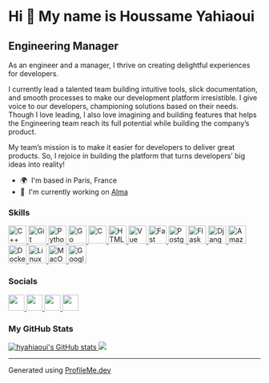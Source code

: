 # Hi 👋 My name is Houssame Yahiaoui

## Engineering Manager

As an engineer and a manager, I thrive on creating delightful experiences for developers.

I currently lead a talented team building intuitive tools, slick documentation, and smooth processes to make our development platform irresistible. I give voice to our developers, championing solutions based on their needs.
Though I love leading, I also love imagining and building features that helps the Engineering team reach its full potential while building the company’s product.

My team’s mission is to make it easier for developers to deliver great products. So, I rejoice in building the platform that turns developers’ big ideas into reality!

* 🌍  I'm based in Paris, France
* 🚀  I'm currently working on [Alma](http://almapay.com)

### Skills

<a href="https://docs.microsoft.com/en-us/cpp/?view=msvc-170" target="_blank" rel="noreferrer">
    <img src="https://raw.githubusercontent.com/danielcranney/readme-generator/main/public/icons/skills/cplusplus-colored.svg" width="36" height="36" alt="C++" />
</a>
<a href="https://git-scm.com/" target="_blank" rel="noreferrer">
    <img src="https://raw.githubusercontent.com/danielcranney/readme-generator/main/public/icons/skills/git-colored.svg" width="36" height="36" alt="Git" />
</a>
<a href="https://www.python.org/" target="_blank" rel="noreferrer">
    <img src="https://raw.githubusercontent.com/danielcranney/readme-generator/main/public/icons/skills/python-colored.svg" width="36" height="36" alt="Python" />
</a>
<a href="https://go.dev/doc/" target="_blank" rel="noreferrer">
    <img src="https://raw.githubusercontent.com/danielcranney/readme-generator/main/public/icons/skills/go-colored.svg" width="36" height="36" alt="Go" />
</a>
<a href="https://docs.microsoft.com/en-us/cpp/?view=msvc-170" target="_blank" rel="noreferrer">
    <img src="https://raw.githubusercontent.com/danielcranney/readme-generator/main/public/icons/skills/c-colored.svg" width="36" height="36" alt="C" />
</a>
<a href="https://developer.mozilla.org/en-US/docs/Glossary/HTML5" target="_blank" rel="noreferrer">
    <img src="https://raw.githubusercontent.com/danielcranney/readme-generator/main/public/icons/skills/html5-colored.svg" width="36" height="36" alt="HTML5" />
</a>
<a href="https://vuejs.org/" target="_blank" rel="noreferrer">
    <img src="https://raw.githubusercontent.com/danielcranney/readme-generator/main/public/icons/skills/vuejs-colored.svg" width="36" height="36" alt="Vue" />
</a>
<a href="https://fastapi.tiangolo.com/" target="_blank" rel="noreferrer">
    <img src="https://raw.githubusercontent.com/danielcranney/readme-generator/main/public/icons/skills/fastapi-colored.svg" width="36" height="36" alt="Fast API" />
</a>
<a href="https://www.postgresql.org/" target="_blank" rel="noreferrer">
    <img src="https://raw.githubusercontent.com/danielcranney/readme-generator/main/public/icons/skills/postgresql-colored.svg" width="36" height="36" alt="PostgreSQL" />
</a>
<a href="https://flask.palletsprojects.com/en/2.0.x/" target="_blank" rel="noreferrer">
    <img src="https://raw.githubusercontent.com/danielcranney/readme-generator/main/public/icons/skills/flask-colored.svg" width="36" height="36" alt="Flask" />
</a>
<a href="https://www.djangoproject.com/" target="_blank" rel="noreferrer">
    <img src="https://raw.githubusercontent.com/danielcranney/readme-generator/main/public/icons/skills/django-colored.svg" width="36" height="36" alt="Django" />
</a>
<a href="https://aws.amazon.com" target="_blank" rel="noreferrer">
    <img src="https://raw.githubusercontent.com/danielcranney/readme-generator/main/public/icons/skills/aws-colored.svg" width="36" height="36" alt="Amazon Web Services" />
</a>
<a href="https://www.docker.com/" target="_blank" rel="noreferrer">
    <img src="https://raw.githubusercontent.com/danielcranney/readme-generator/main/public/icons/skills/docker-colored.svg" width="36" height="36" alt="Docker" />
</a>
<a href="https://www.linux.org" target="_blank" rel="noreferrer">
    <img src="https://raw.githubusercontent.com/danielcranney/readme-generator/main/public/icons/skills/linux-colored.svg" width="36" height="36" alt="Linux" />
</a>
<a href="https://apple.com" target="_blank" rel="noreferrer">
    <img src="https://raw.githubusercontent.com/danielcranney/readme-generator/main/public/icons/skills/macos-colored.svg" width="36" height="36" alt="MacOS" />
</a>
<a href="https://cloud.google.com/" target="_blank" rel="noreferrer">
    <img src="https://raw.githubusercontent.com/danielcranney/readme-generator/main/public/icons/skills/googlecloud-colored.svg" width="36" height="36" alt="Google Cloud" />
</a>

### Socials

<a href="https://www.dev.to/hyahiaoui" target="_blank" rel="noreferrer"> <picture> <source media="(prefers-color-scheme: dark)" srcset="https://raw.githubusercontent.com/danielcranney/readme-generator/main/public/icons/socials/devdotto-dark.svg" /> <source media="(prefers-color-scheme: light)" srcset="https://raw.githubusercontent.com/danielcranney/readme-generator/main/public/icons/socials/devdotto.svg" /> <img src="https://raw.githubusercontent.com/danielcranney/readme-generator/main/public/icons/socials/devdotto.svg" width="32" height="32" /> </picture> </a> <a href="https://www.github.com/hyahiaoui" target="_blank" rel="noreferrer"> <picture> <source media="(prefers-color-scheme: dark)" srcset="https://raw.githubusercontent.com/danielcranney/readme-generator/main/public/icons/socials/github-dark.svg" /> <source media="(prefers-color-scheme: light)" srcset="https://raw.githubusercontent.com/danielcranney/readme-generator/main/public/icons/socials/github.svg" /> <img src="https://raw.githubusercontent.com/danielcranney/readme-generator/main/public/icons/socials/github.svg" width="32" height="32" /> </picture> </a> <a href="https://www.linkedin.com/in/houssame-yahiaoui-ph-d-53320988/" target="_blank" rel="noreferrer"> <picture> <source media="(prefers-color-scheme: dark)" srcset="https://raw.githubusercontent.com/danielcranney/readme-generator/main/public/icons/socials/linkedin-dark.svg" /> <source media="(prefers-color-scheme: light)" srcset="https://raw.githubusercontent.com/danielcranney/readme-generator/main/public/icons/socials/linkedin.svg" /> <img src="https://raw.githubusercontent.com/danielcranney/readme-generator/main/public/icons/socials/linkedin.svg" width="32" height="32" /> </picture> </a> <a href="https://www.stackoverflow.com/users/13145963/houssame-yahiaoui" target="_blank" rel="noreferrer"> <picture> <source media="(prefers-color-scheme: dark)" srcset="undefined" /> <source media="(prefers-color-scheme: light)" srcset="https://raw.githubusercontent.com/danielcranney/readme-generator/main/public/icons/socials/stackoverflow.svg" /> <img src="https://raw.githubusercontent.com/danielcranney/readme-generator/main/public/icons/socials/stackoverflow.svg" width="32" height="32" /> </picture> </a>

### My GitHub Stats

<a href="http://www.github.com/hyahiaoui">
    <img src="https://github-readme-stats.vercel.app/api?username=hyahiaoui&show_icons=true&hide=issues,contribs&count_private=true&title_color=0891b2&text_color=ffffff&icon_color=0891b2&bg_color=1c1917&hide_border=true&show_icons=true" alt="hyahiaoui's GitHub stats" />
</a>

<a href="http://www.github.com/hyahiaoui">
    <img src="https://github-readme-streak-stats.herokuapp.com/?user=hyahiaoui&stroke=ffffff&background=1c1917&ring=0891b2&fire=0891b2&currStreakNum=ffffff&currStreakLabel=0891b2&sideNums=ffffff&sideLabels=ffffff&dates=ffffff&hide_border=true" />
</a>

-----

Generated using [ProfileMe.dev](https://www.profileme.dev/)
